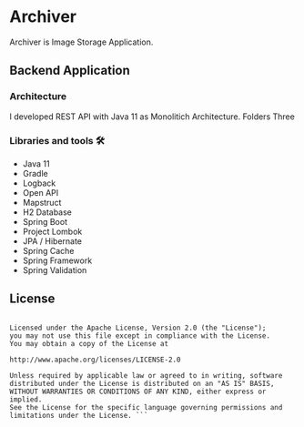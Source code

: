 # Archiver
Archiver is Image Storage Application.

## Backend Application

### Architecture 
I developed REST API with Java 11 as Monolitich Architecture.
Folders Three 

### Libraries and tools 🛠
* Java 11
* Gradle
* Logback
* Open API
* Mapstruct
* H2 Database
* Spring Boot
* Project Lombok
* JPA / Hibernate
* Spring Cache
* Spring Framework
* Spring Validation

## License
``` Copyright 2022 Kubilay ÇİÇEK.

Licensed under the Apache License, Version 2.0 (the "License");
you may not use this file except in compliance with the License.
You may obtain a copy of the License at

http://www.apache.org/licenses/LICENSE-2.0

Unless required by applicable law or agreed to in writing, software
distributed under the License is distributed on an "AS IS" BASIS,
WITHOUT WARRANTIES OR CONDITIONS OF ANY KIND, either express or implied.
See the License for the specific language governing permissions and
limitations under the License. ```
